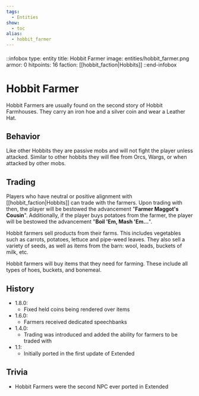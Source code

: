 ```yaml
---
tags:
  - Entities
show:
  - toc
alias:
  - hobbit_farmer
---
```


####

::infobox
type: entity
title: Hobbit Farmer
image: entities/hobbit_farmer.png
armor: 0
hitpoints: 16
faction: [[hobbit_faction|Hobbits]]
::end-infobox

# Hobbit Farmer

Hobbit Farmers are usually found on the second story of Hobbit Farmhouses. They carry an iron hoe and a silver coin and wear a Leather Hat.

## Behavior

Like other Hobbits they are passive mobs and will not fight the player unless attacked. Similar to other hobbits they will flee from Orcs, Wargs, or when attacked by other mobs. 

## Trading

Players who have neutral or positive alignment with [[hobbit_faction|Hobbits]] can trade with the farmers. Upon trading with then, the player will be bestowed the advancement "**Farmer Maggot's Cousin**". Additionally, if the player buys potatoes from the farmer, the player will be bestowed the advancement "**Boil 'Em, Mash 'Em...**".

Hobbit farmers sell products from their farms. This includes vegetables such as carrots, potatoes, lettuce and pipe-weed leaves. They also sell a variety of seeds, as well as items from the barn: wool, leads, buckets of milk, etc.

Hobbit farmers will buy items that they need for farming. These include all types of hoes, buckets, and bonemeal. 

## History
- 1.8.0:
    - Fixed held coins being rendered over items
- 1.6.0:
    - Farmers received dedicated speechbanks
- 1.4.0: 
    - Trading was introduced and added the ability for farmers to be traded with
- 1.1:
    - Initially ported in the first update of Extended

## Trivia

- Hobbit Farmers were the second NPC ever ported in Extended
